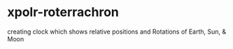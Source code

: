 # xpolr-roterrachron
creating clock which shows relative positions and Rotations of Earth, Sun, &amp; Moon
